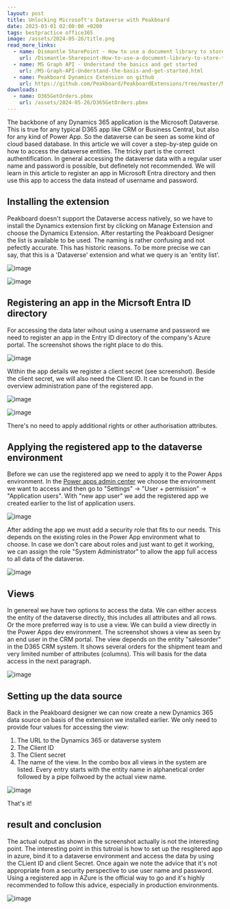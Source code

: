 ```yaml
---
layout: post
title: Unlocking Microsoft's Dataverse with Peakboard
date: 2023-03-01 02:00:00 +0200
tags: bestpractice office365
image: /assets/2024-05-26/title.png
read_more_links:
  - name: Dismantle SharePoint - How to use a document library to store technical drawings and download them in Peakboard dynamically
    url: /Dismantle-Sharepoint-How-to-use-a-document-library-to-store-techical-drawings-and-download-them-to-Peakboard-dynamically.html
  - name: MS Graph API - Understand the basics and get started
    url: /MS-Graph-API-Understand-the-basis-and-get-started.html
  - name: Peakboard Dynamics Extension on github
    url: https://github.com/Peakboard/PeakboardExtensions/tree/master/MicrosoftDynamics365
downloads:
  - name: D365GetOrders.pbmx
    url: /assets/2024-05-26/D365GetOrders.pbmx
---
```

The backbone of any Dynamics 365 application is the Microsoft Dataverse. This is true for any typical D365 app like CRM or Business Central, but also for any kind of Power App. So the dataverse can be seen as some kind of cloud based database. In this article we will cover a step-by-step guide on how to access the dataverse entities. The tricky part is the correct authentification. In general accessing the dataverse data with a regular user name and password is possible, but definetely not recommended. We will learn in this article to register an app in Microsoft Entra directory and then use this app to access the data instead of username and password.

## Installing the extension

Peakboard doesn't support the Dataverse access natively, so we have to install the Dynamics extension first by clicking on Manage Extension and choose the Dynamics Extension. After restarting the Peakboard Designer the list is available to be used. The naming is rather confusing and not pefectly accurate. This has historic reasons. To be more precise we can say, that this is a 'Dataverse' extension and what we query is an 'entity list'.

![image](/assets/2024-05-26/010.png)

![image](/assets/2024-05-26/020.png)

## Registering an app in the Micrsoft Entra ID directory

For accessing the data later wihout using a username and password we need to register an app in the Entry ID directory of the company's Azure portal. The screenshot shows the right place to do this.

![image](/assets/2024-05-26/030.png)

Within the app details we register a client secret (see screenshot). Beside the client secret, we will also need the Client ID. It can be found in the overview administration pane of the registered app.

![image](/assets/2024-05-26/040.png)

![image](/assets/2024-05-26/050.png)

There's no need to apply additional rights or other authorisation attributes.

## Applying the registered app to the dataverse environment

Before we can use the registered app we need to apply it to the Power Apps environment. In the [Power apps admin center](https://admin.powerplatform.microsoft.com/) we choose the environment we want to access and then go to "Settings" -> "User + permission" -> "Application users". With "new app user" we add the registered app we created earlier to the list of application users.

![image](/assets/2024-05-26/055.png)

After adding the app we must add a security role that fits to our needs. This depends on the existing roles in the Power App environment what to choose. In case we don't care about roles and just want to get it working, we can assign the role "System Administrator" to allow the app full access to all data of the dataverse.

![image](/assets/2024-05-26/060.png)

## Views

In genereal we have two options to access the data. We can either access the entity of the dataverse directly, this includes all attributes and all rows. Or the more preferred way is to use a view. We can build a view directly in the Power Apps dev environment. The screenshot shows a view as seen by an end user in the CRM portal. The view depends on the entity "salesorder" in the D365 CRM system. It shows several orders for the shipment team and very limited number of attributes (columns). This will basis for the data access in the next paragraph.

![image](/assets/2024-05-26/070.png)

## Setting up the data source

Back in the Peakboard designer we can now create a new Dynamics 365 data source on basis of the extension we installed earlier. We only need to provide four values for accessing the view:

1. The URL to the Dynamics 365 or dataverse system
2. The Client ID
3. The Client secret
4. The name of the view. In the combo box all views in the system are listed. Every entry starts with the entity name in alphanetical order followed by a pipe follwoed by the actual view name.

![image](/assets/2024-05-26/080.png)

That's it!

## result and conclusion

The actual output as shown in the screenshot actually is not the interesting point. The interesting point in this tutroial is how to set up the resgitered app in azure, bind it to a dataverse environment and access the data by using the CLient ID and client Secret. Once again we note the advice that it's not appropriate from a security perspective to use user name and password. Using a registered app in AZure is the official way to go and it's highly recommended to follow this advice, especially in production environments.

![image](/assets/2024-05-26/090.png)


